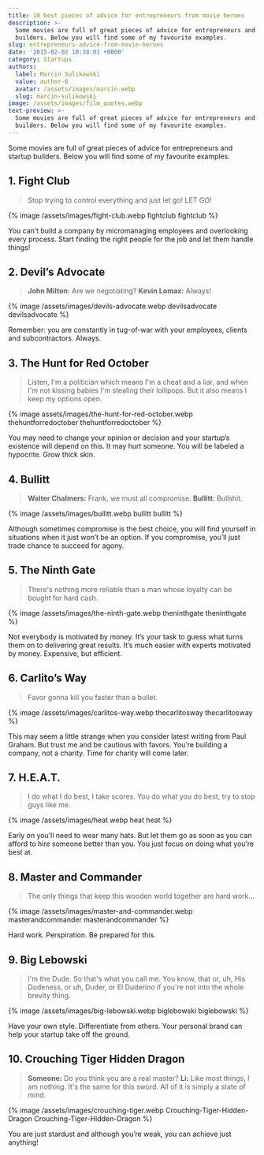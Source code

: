 ```yaml
---
title: 10 best pieces of advice for entrepreneurs from movie heroes
description: >-
  Some movies are full of great pieces of advice for entrepreneurs and startup
  builders. Below you will find some of my favourite examples.
slug: entrepreneurs-advice-from-movie-heroes
date: '2015-02-02 10:38:01 +0000'
category: Startups
authors:
  label: Marcin Sulikowski
  value: author-6
  avatar: /assets/images/marcin.webp
  slug: marcin-sulikowski
image: /assets/images/film_quotes.webp
text-preview: >-
  Some movies are full of great pieces of advice for entrepreneurs and startup
  builders. Below you will find some of my favourite examples.
---
```




Some movies are full of great pieces of advice for entrepreneurs and startup builders. Below you will find some of my favourite examples.


## 1. Fight Club
>Stop trying to control everything and just let go! LET GO!

{% image /assets/images/fight-club.webp fightclub fightclub %}

You can’t build a company by micromanaging employees and overlooking every process. Start finding the right people for the job and let them handle things!


## 2. Devil’s Advocate
>**John Milton:** Are we negotiating?
>**Kevin Lomax:** Always!

{% image /assets/images/devils-advocate.webp devilsadvocate devilsadvocate %}

Remember: you are constantly in tug-of-war with your employees, clients and subcontractors. Always.

## 3. The Hunt for Red October
>Listen, I'm a politician which means I'm a cheat and a liar, and when I'm not kissing babies I'm stealing their lollipops. But it also means I keep my options open.

{% image assets/images/the-hunt-for-red-october.webp thehuntforredoctober thehuntforredoctober %}

You may need to change your opinion or decision and your startup’s existence will depend on this. It may hurt someone. You will be labeled a hypocrite. Grow thick skin.

## 4. Bullitt
>**Walter Chalmers:** Frank, we must all compromise.
>**Bullitt:** Bullshit.

{% image /assets/images/bullitt.webp bullitt bullitt %}

Although sometimes compromise is the best choice, you will find yourself in situations when it just won’t be an option. If you compromise, you’ll just trade chance to succeed for agony.

## 5. The Ninth Gate
>There's nothing more reliable than a man whose loyalty can be bought for hard cash.

{% image /assets/images/the-ninth-gate.webp theninthgate theninthgate %}

Not everybody is motivated by money. It’s your task to guess what turns them on to delivering great results. It’s much easier with experts motivated by money. Expensive, but efficient.

## 6. Carlito’s Way
>Favor gonna kill you faster than a bullet.

{% image /assets/images/carlitos-way.webp thecarlitosway thecarlitosway %}

This may seem a little strange when you consider latest writing from Paul Graham. But trust me and be cautious with favors. You’re building a company, not a charity. Time for charity will come later.

## 7. H.E.A.T.
>I do what I do best, I take scores. You do what you do best, try to stop guys like me.

{% image /assets/images/heat.webp heat heat %}

Early on you’ll need to wear many hats. But let them go as soon as you can afford to hire someone better than you. You just focus on doing what you’re best at.

## 8. Master and Commander
>The only things that keep this wooden world together are hard work...

{% image /assets/images/master-and-commander.webp masterandcommander masterandcommander %}

Hard work. Perspiration. Be prepared for this.

## 9. Big Lebowski
>I'm the Dude. So that's what you call me. You know, that or, uh, His Dudeness, or uh, Duder, or El Duderino if you're not into the whole brevity thing.

{% image /assets/images/big-lebowski.webp biglebowski biglebowski %}

Have your own style. Differentiate from others. Your personal brand can help your startup take off the ground.

## 10. Crouching Tiger Hidden Dragon
>**Someone:** Do you think you are a real master?
>**Li:** Like most things, I am nothing.
>It's the same for this sword.  All
of it is simply a state of mind.

{% image /assets/images/crouching-tiger.webp Crouching-Tiger-Hidden-Dragon Crouching-Tiger-Hidden-Dragon %}

You are just stardust and although you’re weak, you can achieve just anything!
